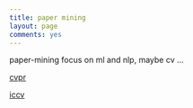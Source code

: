 ```yaml
---
title: paper mining
layout: page
comments: yes
---
```


paper-mining focus on ml and nlp, maybe cv ...

[cvpr](./cvpr/cvpr_home.html)

[iccv](./iccv/iccv_home.html)



